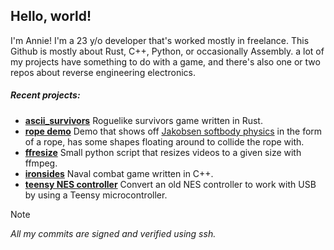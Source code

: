 ## Hello, world!
I'm Annie! I'm a 23 y/o developer that's worked mostly in freelance. This Github is mostly about Rust, C++, Python, or occasionally Assembly. a lot of my projects have something to do with a game, and there's also one or two repos about reverse engineering electronics.

##### Recent projects:
* **[ascii_survivors](https://github.com/proficiency/ascii_survivors)**
Roguelike survivors game written in Rust.
* **[rope demo](https://github.com/proficiency/rope_demo)**
Demo that shows off [Jakobsen softbody physics](https://www.cs.cmu.edu/afs/cs/academic/class/15462-s13/www/lec_slides/Jakobsen.pdf) in the form of a rope, has some shapes floating around to collide the rope with.
* **[ffresize](https://github.com/proficiency/ffresize)**
Small python script that resizes videos to a given size with ffmpeg.
* **[ironsides](https://github.com/proficiency/ironsides/)**
Naval combat game written in C++. 
* **[teensy NES controller](https://github.com/proficiency/teensy_nes_controller)**
Convert an old NES controller to work with USB by using a Teensy microcontroller.
>[!NOTE]
>_All my commits are signed and verified using ssh._
